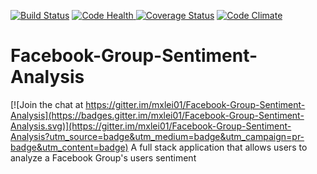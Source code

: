 [![Build Status](https://travis-ci.org/mxlei01/Facebook-Group-Sentiment-Analysis.svg?branch=master)](https://travis-ci.org/mxlei01/Facebook-Group-Sentiment-Analysis)
<a href="https://landscape.io/github/mxlei01/Facebook-Group-Sentiment-Analysis/master">
  <img alt="Code Health" src="https://landscape.io/github/mxlei01/Facebook-Group-Sentiment-Analysis/master/landscape.svg?style=flat"/>
</a>
[![Coverage Status](https://coveralls.io/repos/mxlei01/Facebook-Group-Sentiment-Analysis/badge.svg?branch=master&service=github)](https://coveralls.io/github/mxlei01/Facebook-Group-Sentiment-Analysis?branch=master)
[![Code Climate](https://codeclimate.com/github/mxlei01/Facebook-Group-Sentiment-Analysis/badges/gpa.svg)](https://codeclimate.com/github/mxlei01/Facebook-Group-Sentiment-Analysis)

# Facebook-Group-Sentiment-Analysis

[![Join the chat at https://gitter.im/mxlei01/Facebook-Group-Sentiment-Analysis](https://badges.gitter.im/mxlei01/Facebook-Group-Sentiment-Analysis.svg)](https://gitter.im/mxlei01/Facebook-Group-Sentiment-Analysis?utm_source=badge&utm_medium=badge&utm_campaign=pr-badge&utm_content=badge)
A full stack application that allows users to analyze a Facebook Group's users sentiment

